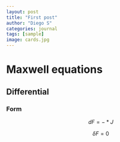 ```yaml
---
layout: post
title: "First post"
author: "Diego S"
categories: journal
tags: [sample]
image: cards.jpg
---
```


# Maxwell equations

## Differential

### Form

$$ dF=-*J $$

$$ \delta F = 0 $$
